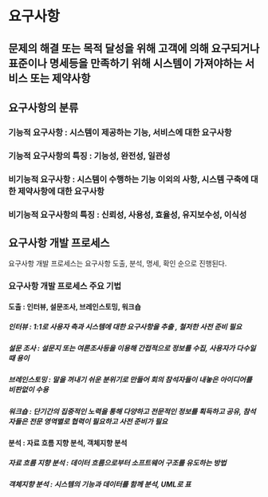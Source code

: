 # 요구사항
## 문제의 해결 또는 목적 달성을 위해 고객에 의해 요구되거나 표준이나 명세등을 만족하기 위해 시스템이 가져야하는 서비스 또는 제약사항

## 요구사항의 분류

### 기능적 요구사항 :  시스템이 제공하는 기능, 서비스에 대한 요구사항
### 기능적 요구사항의 특징 : 기능성, 완전성, 일관성

### 비기능적 요구사항 : 시스템이 수행하는 기능 이외의 사항, 시스템 구축에 대한 제약사항에 대한 요구사항
### 비기능적 요구사항의 특징 : 신뢰성, 사용성, 효율성, 유지보수성, 이식성

## 요구사항 개발 프로세스
요구사항 개발 프로세스는 요구사항 도출, 분석, 명세, 확인 순으로 진행된다.

### 요구사항 개발 프로세스 주요 기법

#### 도출 : 인터뷰, 설문조사, 브레인스토밍, 워크숍

##### 인터뷰 : 1:1로 사용자 측과 시스템에 대한 요구사항을 추출 , 철저한 사전 준비 필요
##### 설문 조사 : 설문지 또는 여론조사등을 이용해 간접적으로 정보를 수집, 사용자가 다수일 때 용이
##### 브레인스토밍 : 말을 꺼내기 쉬운 분위기로 만들어 회의 참석자들이 내놓은 아이디어를 비판없이 수용
##### 워크숍 : 단기간의 집중적인 노력을 통해 다양하고 전문적인 정보를 획득하고 공유, 참석자들은 전문 영역별로 협력이 필요하고 사전 준비가 필요

#### 분석 : 자료 흐름 지향 분석, 객체지향 분석
##### 자료 흐름 지향 분석 : 데이터 흐름으로부터 소프트웨어 구조를 유도하는 방법
##### 객체지향 분석 : 시스템의 기능과 데이터를 함께 분석, UML로 표
